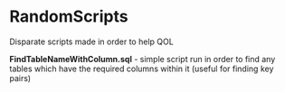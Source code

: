 # RandomScripts
Disparate scripts made in order to help QOL

**FindTableNameWithColumn.sql**  - simple script run in order to find any tables which have the required columns within it (useful for finding key pairs)
